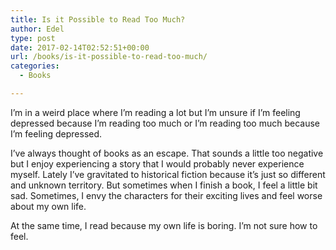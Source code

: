 ```yaml
---
title: Is it Possible to Read Too Much?
author: Edel
type: post
date: 2017-02-14T02:52:51+00:00
url: /books/is-it-possible-to-read-too-much/
categories:
  - Books

---
```

I&#8217;m in a weird place where I&#8217;m reading a lot but I&#8217;m unsure if I&#8217;m feeling depressed because I&#8217;m reading too much or I&#8217;m reading too much because I&#8217;m feeling depressed.

I&#8217;ve always thought of books as an escape. That sounds a little too negative but I enjoy experiencing a story that I would probably never experience myself. Lately I&#8217;ve gravitated to historical fiction because it&#8217;s just so different and unknown territory. But sometimes when I finish a book, I feel a little bit sad. Sometimes, I envy the characters for their exciting lives and feel worse about my own life.

At the same time, I read because my own life is boring. I&#8217;m not sure how to feel.